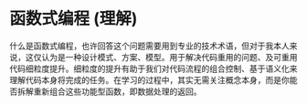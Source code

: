 # 函数式编程 (理解)

什么是函数式编程，也许回答这个问题需要用到专业的技术术语，但对于我本人来说，这仅认为是一种设计模式、方案、模型。用于解决代码重用的问题、及可重用代码细粒度提升。细粒度的提升有助于我们对代码流程的组合控制、基于语义化来理解代码本身将完成的任务。在学习的过程中，其实无需关注概念本身，而是你能否拆解重新组合这些功能型函数，即数据处理的返回。
